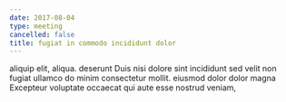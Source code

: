 ```yaml
---
date: 2017-08-04
type: meeting
cancelled: false
title: fugiat in commodo incididunt dolor
---
```

aliquip elit, aliqua. deserunt Duis nisi dolore sint incididunt sed velit non fugiat ullamco do minim consectetur mollit. eiusmod dolor dolor magna Excepteur voluptate occaecat qui aute esse nostrud veniam,
